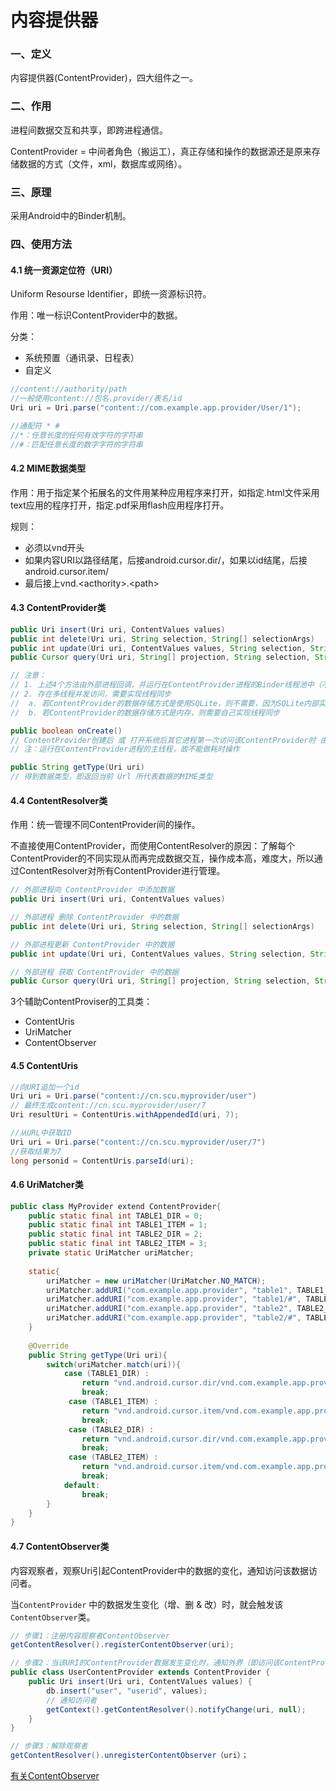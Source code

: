 # 内容提供器

### 一、定义

内容提供器(ContentProvider)，四大组件之一。

### 二、作用

进程间数据交互和共享，即跨进程通信。

ContentProvider = 中间者角色（搬运工），真正存储和操作的数据源还是原来存储数据的方式（文件，xml，数据库或网络）。

### 三、原理

采用Android中的Binder机制。

### 四、使用方法

#### 4.1 统一资源定位符（URI）

Uniform Resourse Identifier，即统一资源标识符。

作用：唯一标识ContentProvider中的数据。

分类：

- 系统预置（通讯录、日程表）
- 自定义

```java
//content://authority/path
//一般使用content://包名.provider/表名/id
Uri uri = Uri.parse("content://com.example.app.provider/User/1");

//通配符 * #
//*：任意长度的任何有效字符的字符串
//#：匹配任意长度的数字字符的字符串
```

#### 4.2 MIME数据类型

作用：用于指定某个拓展名的文件用某种应用程序来打开，如指定.html文件采用text应用的程序打开，指定.pdf采用flash应用程序打开。

规则：

- 必须以vnd开头
- 如果内容URI以路径结尾，后接android.cursor.dir/，如果以id结尾，后接android.cursor.item/
- 最后接上vnd.\<acthority>.\<path>

#### 4.3 ContentProvider类 

```java
public Uri insert(Uri uri, ContentValues values)
public int delete(Uri uri, String selection, String[] selectionArgs)
public int update(Uri uri, ContentValues values, String selection, String[] selectionArgs)
public Cursor query(Uri uri, String[] projection, String selection, String[] selectionArgs,  String sortOrder)

// 注意：
// 1. 上述4个方法由外部进程回调，并运行在ContentProvider进程的Binder线程池中（不是主线程）
// 2. 存在多线程并发访问，需要实现线程同步
//  a. 若ContentProvider的数据存储方式是使用SQLite，则不需要，因为SQLite内部实现好了线程同步，若是多个SQLite则需要，因为SQL对象之间无法进行线程同步
//  b. 若ContentProvider的数据存储方式是内存，则需要自己实现线程同步

public boolean onCreate() 
// ContentProvider创建后 或 打开系统后其它进程第一次访问该ContentProvider时 由系统进行调用
// 注：运行在ContentProvider进程的主线程，故不能做耗时操作

public String getType(Uri uri)
// 得到数据类型，即返回当前 Url 所代表数据的MIME类型
```

#### 4.4 ContentResolver类

作用：统一管理不同ContentProvider间的操作。

不直接使用ContentProvider，而使用ContentResolver的原因：了解每个ContentProvider的不同实现从而再完成数据交互，操作成本高，难度大，所以通过ContentResolver对所有ContentProvider进行管理。

```java
// 外部进程向 ContentProvider 中添加数据
public Uri insert(Uri uri, ContentValues values)　 

// 外部进程 删除 ContentProvider 中的数据
public int delete(Uri uri, String selection, String[] selectionArgs)

// 外部进程更新 ContentProvider 中的数据
public int update(Uri uri, ContentValues values, String selection, String[] selectionArgs)　 

// 外部进程 获取 ContentProvider 中的数据
public Cursor query(Uri uri, String[] projection, String selection, String[] selectionArgs, String sortOrder)
```

3个辅助ContentProviser的工具类：

- ContentUris
- UriMatcher
- ContentObserver

#### 4.5 ContentUris

```java
//向URI追加一个id
Uri uri = Uri.parse("content://cn.scu.myprovider/user") 
// 最终生成content://cn.scu.myprovider/user/7
Uri resultUri = ContentUris.withAppendedId(uri, 7); 

//从URL中获取ID
Uri uri = Uri.parse("content://cn.scu.myprovider/user/7") 
//获取结果为7
long personid = ContentUris.parseId(uri); 
```

#### 4.6 UriMatcher类

```java
public class MyProvider extend ContentProvider{
    public static final int TABLE1_DIR = 0;
    public static final int TABLE1_ITEM = 1;
    public static final int TABLE2_DIR = 2;
    public static final int TABLE2_ITEM = 3;
    private static UriMatcher uriMatcher;
    
    static{
        uriMatcher = new uriMatcher(UriMatcher.NO_MATCH);
        uriMatcher.addURI("com.example.app.provider", "table1", TABLE1_DIR);
        uriMatcher.addURI("com.example.app.provider", "table1/#", TABLE1_ITEM);
        uriMatcher.addURI("com.example.app.provider", "table2", TABLE2_DIR);
        uriMatcher.addURI("com.example.app.provider", "table2/#", TABLE2_ITEM);
    }
    
    @Override
    public String getType(Uri uri){
        switch(uriMatcher.match(uri)){
			case (TABLE1_DIR) :
                return "vnd.android.cursor.dir/vnd.com.example.app.provider.table1"
                break;
             case (TABLE1_ITEM) :
                return "vnd.android.cursor.item/vnd.com.example.app.provider.table1"
                break;
             case (TABLE2_DIR) :
                return "vnd.android.cursor.dir/vnd.com.example.app.provider.table2"
                break;
             case (TABLE2_ITEM) :
                return "vnd.android.cursor.item/vnd.com.example.app.provider.table2"
                break;
            default:
                break;
        }
    }
}
```

#### 4.7 ContentObserver类

内容观察者，观察Uri引起ContentProvider中的数据的变化，通知访问该数据访问者。

当`ContentProvider` 中的数据发生变化（增、删 & 改）时，就会触发该 `ContentObserver`类。

```java
// 步骤1：注册内容观察者ContentObserver
getContentResolver().registerContentObserver(uri);

// 步骤2：当该URI的ContentProvider数据发生变化时，通知外界（即访问该ContentProvider数据的访问者）
public class UserContentProvider extends ContentProvider {
    public Uri insert(Uri uri, ContentValues values) {
        db.insert("user", "userid", values);
        // 通知访问者
        getContext().getContentResolver().notifyChange(uri, null);
    }
}

// 步骤3：解除观察者
getContentResolver().unregisterContentObserver（uri）；
```

[有关ContentObserver](https://blog.csdn.net/qinjuning/article/details/7047607#commentBox)